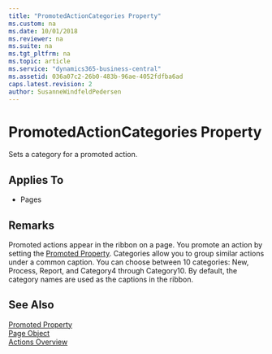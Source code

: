 ```yaml
---
title: "PromotedActionCategories Property"
ms.custom: na
ms.date: 10/01/2018
ms.reviewer: na
ms.suite: na
ms.tgt_pltfrm: na
ms.topic: article
ms.service: "dynamics365-business-central"
ms.assetid: 036a07c2-26b0-483b-96ae-4052fdfba6ad
caps.latest.revision: 2
author: SusanneWindfeldPedersen
---
```


# PromotedActionCategories Property
Sets a category for a promoted action.
  
## Applies To  
  
- Pages
  
## Remarks  
Promoted actions appear in the ribbon on a page. You promote an action by setting the [Promoted Property](devenv-promoted-property.md). Categories allow you to group similar actions under a common caption. You can choose between 10 categories: New, Process, Report, and Category4 through Category10. By default, the category names are used as the captions in the ribbon. 

## See Also  
[Promoted Property](devenv-promoted-property.md)  
[Page Object](../devenv-page-object.md)  
[Actions Overview](../devenv-actions-overview.md)  